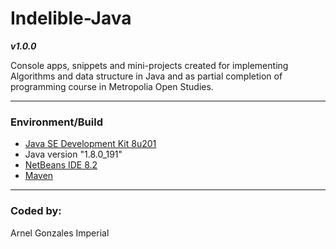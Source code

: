 # Indelible-Java

***v1.0.0***

Console apps, snippets and mini-projects created for implementing Algorithms and data structure in Java and as partial completion of programming course in Metropolia Open Studies.

---

### Environment/Build
* [Java SE Development Kit 8u201](https://www.oracle.com/technetwork/java/javase/downloads/jdk8-downloads-2133151.html)
* Java version "1.8.0_191"
* [NetBeans IDE 8.2](https://netbeans.org/)
* [Maven](https://maven.apache.org/)
---

### Coded by:
Arnel Gonzales Imperial
